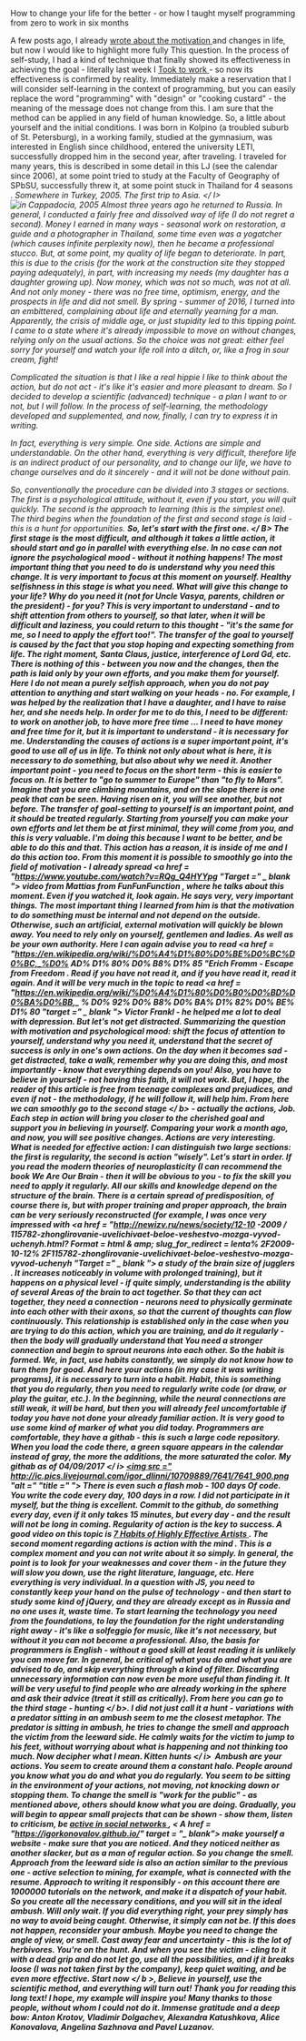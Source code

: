 How to change your life for the better - or how I taught myself programming from zero to work in six months

A few posts ago, I already <a href="http://igor-dlinni.livejournal.com/152123.html" target="_blank"> wrote about the motivation </a> and changes in life, but now I would like to highlight more fully This question. In the process of self-study, I had a kind of technique that finally showed its effectiveness in achieving the goal - literally last week I <a href = "http://igor-dlinni.livejournal.com/154313.html" target = "_ blank" > Took to work </a> - so now its effectiveness is confirmed by reality. Immediately make a reservation that I will consider self-learning in the context of programming, but you can easily replace the word "programming" with "design" or "cooking custard" - the meaning of the message does not change from this. I am sure that the method can be applied in any field of human knowledge.
So, a little about yourself and the initial conditions. I was born in Kolpino (a troubled suburb of St. Petersburg), in a working family, studied at the gymnasium, was interested in English since childhood, entered the university LETI, successfully dropped him in the second year, after traveling. I traveled for many years, this is described in some detail in this LJ (see the calendar since 2006), at some point tried to study at the Faculty of Geography of SPbSU, successfully threw it, at some point stuck in Thailand for 4 seasons .
<I> Somewhere in Turkey, 2005. The first trip to Asia. </ I>
<Img src = "http://ic.pics.livejournal.com/igor_dlinni/10709889/7267/7267_900.jpg" alt = "in Cappadocia, 2005" title = "in Cappadocia, 2005">
Almost three years ago he returned to Russia. In general, I conducted a fairly free and dissolved way of life (I do not regret a second). Money I earned in many ways - seasonal work on restoration, a guide and a photographer in Thailand, some time even was a yogatcher (which causes infinite perplexity now), then he became a professional stucco. But, at some point, my quality of life began to deteriorate. In part, this is due to the crisis (for the work at the construction site they stopped paying adequately), in part, with increasing my needs (my daughter has a daughter growing up). Now money, which was not so much, was not at all. And not only money - there was no free time, optimism, energy, and the prospects in life and did not smell. By spring - summer of 2016, I turned into an embittered, complaining about life and eternally yearning for a man. Apparently, the crisis of middle age, or just stupidity led to this tipping point. I came to a state where it's already impossible to move on without changes, relying only on the usual actions. So the choice was not great: either feel sorry for yourself and watch your life roll into a ditch, or, like a frog in sour cream, fight!

Complicated the situation is that I like a real hippie I like to think about the action, but do not act - it's like it's easier and more pleasant to dream. So I decided to develop a scientific (advanced) technique - a plan I want to or not, but I will follow. In the process of self-learning, the methodology developed and supplemented, and now, finally, I can try to express it in writing.

In fact, everything is very simple. One side. Actions are simple and understandable. On the other hand, everything is very difficult, therefore life is an indirect product of our personality, and to change our life, we have to change ourselves and do it sincerely - and it will not be done without pain.

So, conventionally the procedure can be divided into 3 stages or sections. The first is a psychological attitude, without it, even if you start, you will quit quickly. The second is the approach to learning (this is the simplest one). The third begins when the foundation of the first and second stage is laid - this is a hunt for opportunities.
<B>
So, let's start with the first one. </ B> The first stage is the most difficult, and although it takes a little action, it should start and go in parallel with everything else. In no case can not ignore the psychological mood - without it nothing happens! The most important thing that you need to do is understand why you need this change. It is very important to focus at this moment on yourself. Healthy selfishness in this stage is what you need. What will give this change to your life? Why do you need it (not for Uncle Vasya, parents, children or the president) - for you? This is very important to understand - and to shift attention from others to yourself, so that later, when it will be difficult and laziness, you could return to this thought - "it's the same for me, so I need to apply the effort too!". The transfer of the goal to yourself is caused by the fact that you stop hoping and expecting something from life. The right moment, Santa Claus, justice, interference of Lord Gd, etc. There is nothing of this - between you now and the changes, then the path is laid only by your own efforts, and you make them for yourself. Here I do not mean a purely selfish approach, when you do not pay attention to anything and start walking on your heads - no. For example, I was helped by the realization that I have a daughter, and I have to raise her, and she needs help. In order for me to do this, I need to be different: to work on another job, to have more free time ... I need to have money and free time for it, but it is important to understand - it is necessary for me. Understanding the causes of actions is a super important point, it's good to use all of us in life. To think not only about what is here, it is necessary to do something, but also about why we need it. Another important point - you need to focus on the short term - this is easier to focus on. It is better to "go to summer to Europe" than "to fly to Mars". Imagine that you are climbing mountains, and on the slope there is one peak that can be seen. Having risen on it, you will see another, but not before. The transfer of goal-setting to yourself is an important point, and it should be treated regularly. Starting from yourself you can make your own efforts and let them be at first minimal, they will come from you, and this is very valuable. I'm doing this because I want to be better, and be able to do this and that. This action has a reason, it is inside of me and I do this action too. From this moment it is possible to smoothly go into the field of motivation - I already spread <a href = "https://www.youtube.com/watch?v=RQg_Q4HYYpg "Target =" _ blank "> video from Mattias from FunFunFunction </a>, where he talks about this moment. Even if you watched it, look again. He says very, very important things. The most important thing I learned from him is that the motivation to do something must be internal and not depend on the outside. Otherwise, such an artificial, external motivation will quickly be blown away. You need to rely only on yourself, gentlemen and ladies. As well as be your own authority. Here I can again advise you to read <a href = "https://en.wikipedia.org/wiki/%D0%A4%D1%80%D0%BE%D0%BC%D0%BC,_%D0% AD% D1% 80% D0% B8% D1% 85 "Erich Fromm - Escape from Freedom </a>. Read if you have not read it, and if you have read it, read it again. And it will be very much in the topic to read <a href = "https://en.wikipedia.org/wiki/%D0%A4%D1%80%D0%B0%D0%BD%D0%BA%D0%BB,_ % D0% 92% D0% B8% D0% BA% D1% 82% D0% BE% D1% 80 "target =" _ blank "> Victor Frankl </a> - he helped me a lot to deal with depression. But let's not get distracted. Summarizing the question with motivation and psychological mood: shift the focus of attention to yourself, understand why you need it, understand that the secret of success is only in one's own actions. On the day when it becomes sad - get distracted, take a walk, remember why you are doing this, and most importantly - know that everything depends on you! Also, you have to believe in yourself - not having this faith, it will not work. But, I hope, the reader of this article is free from teenage complexes and prejudices, and even if not - the methodology, if he will follow it, will help him. From here we can smoothly go to <b> the second stage </ b> - actually the actions, Job. Each step in action will bring you closer to the cherished goal and support you in believing in yourself. Comparing your work a month ago, and now, you will see positive changes. Actions are very interesting. What is needed for effective action: I can distinguish two large sections: the first is regularity, the second is action "wisely". Let's start in order. If you read the modern theories of neuroplasticity (I can recommend the book We Are Our Brain - then it will be obvious to you - to fix the skill you need to apply it regularly. All our skills and knowledge depend on the structure of the brain. There is a certain spread of predisposition, of course there is, but with proper training and proper approach, the brain can be very seriously reconstructed (for example, I was once very impressed with <a href = "http://newizv.ru/news/society/12-10 -2009 / 115782-zhonglirovanie-uvelichivaet-beloe-veshestvo-mozga-vyvod-uchenyh.html? Format = html & amp; slug_for_redirect = lenta% 2F2009-10-12% 2F115782-zhonglirovanie-uvelichivaet-beloe-veshestvo-mozga-vyvod-uchenyh "Target =" _ blank "> a study of the brain size of jugglers </a>. It increases noticeably in volume with prolonged training), but it happens on a physical level - if quite simply, understanding is the ability of several Areas of the brain to act together. So that they can act together, they need a connection - neurons need to physically germinate into each other with their axons, so that the current of thoughts can flow continuously. This relationship is established only in the case when you are trying to do this action, which you are training, and do it regularly - then the body will gradually understand that You need a stronger connection and begin to sprout neurons into each other. So the habit is formed. We, in fact, use habits constantly, we simply do not know how to turn them for good. And here your actions (in my case it was writing programs), it is necessary to turn into a habit. Habit, this is something that you do regularly, then you need to regularly write code (or draw, or play the guitar, etc.). In the beginning, while the neural connections are still weak, it will be hard, but then you will already feel uncomfortable if today you have not done your already familiar action. It is very good to use some kind of marker of what you did today. Programmers are comfortable, they have a githab - this is such a large code repository. When you load the code there, a green square appears in the calendar instead of gray, the more the additions, the more saturated the color. <I> My githab as of 04/09/2017 </ i> <a href = "https://github.com/ IgorKonovalov "> <img src =" http://ic.pics.livejournal.com/igor_dlinni/10709889/7641/7641_900.png "alt =" "title =" "> </a> There is even such a flash mob - 100 days Of code. You write the code every day, 100 days in a row. I did not participate in it myself, but the thing is excellent. Commit to the github, do something every day, even if it only takes 15 minutes, but every day - and the result will not be long in coming. Regularity of action is the key to success. A good video on this topic is <a href="https://www.youtube.com/watch?v=vM39qhXle4g" target="_blank"> 7 Habits of Highly Effective Artists </a>. The second moment regarding actions is action with the mind . This is a complex moment and you can not write about it so simply. In general, the point is to look for your weaknesses and cover them - in the future they will slow you down, use the right literature, language, etc. Here everything is very individual. In a question with JS, you need to constantly keep your hand on the pulse of technology - and then start to study some kind of jQuery, and they are already except as in Russia and no one uses it, waste time. To start learning the technology you need from the foundations, to lay the foundation for the right understanding right away - it's like a solfeggio for music, like it's not necessary, but without it you can not become a professional. Also, the basis for programmers is English - without a good skill at least reading it is unlikely you can move far. In general, be critical of what you do and what you are advised to do, and skip everything through a kind of filter. Discarding unnecessary information can now even be more useful than finding it. It will be very useful to find people who are already working in the sphere and ask their advice (treat it still as critically). From here you can go to the third stage - <b> hunting </ b>. I did not just call it a hunt - variations with a predator sitting in an ambush seem to me the closest metaphor. The predator is sitting in ambush, he tries to change the smell and approach the victim from the leeward side. He calmly waits for the victim to jump to his feet, without worrying about what is happening and not thinking too much. Now decipher what I mean. <I> Kitten hunts </ i> <img src = "http://ic.pics.livejournal.com/igor_dlinni/10709889/7875/7875_900.png" alt = "" title = ""> Ambush are your actions. You seem to create around them a constant halo. People around you know what you do and what you do regularly. You seem to be sitting in the environment of your actions, not moving, not knocking down or stopping them. To change the smell is "work for the public" - as mentioned above, others should know what you are doing. Gradually, you will begin to appear small projects that can be shown - show them, listen to criticism, be <a href="https://twitter.com/igor_dlinni" target="_blank"> active in social networks </a>, < A href = "https://igorkonovalov.github.io/" target = "_ blank"> make yourself a website </a> - make sure that you are noticed. And they noticed neither as another slacker, but as a man of regular action. So you change the smell. Approach from the leeward side is also an action similar to the previous one - active selection to mining, for example, what is connected with the resume. Approach to writing it responsibly - on this account there are 1000000 tutorials on the network, and make it a dispatch of your habit. So you create all the necessary conditions, and you will sit in the ideal ambush. Will only wait. If you did everything right, your prey simply has no way to avoid being caught. Otherwise, it simply can not be. If this does not happen, reconsider your ambush. Maybe you need to change the angle of view, or smell. Cast away fear and uncertainty - this is the lot of herbivores. You're on the hunt. And when you see the victim - cling to it with a dead grip and do not let go, use all the possibilities, and if it breaks loose (I was not taken first by the company), keep quiet waiting, and be even more effective. <B> Start now </ b >, Believe in yourself, use the scientific method, and everything will turn out! Thank you for reading this long text! I hope, my example will inspire you! Many thanks to those people, without whom I could not do it. Immense gratitude and a deep bow: Anton Krotov, Vladimir Dolgachev, Alexandra Katushkova, Alice Konovalova, Angelina Sazhnova and Pavel Luzanov.
